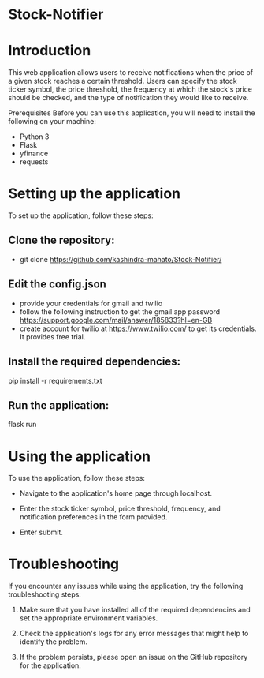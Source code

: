 # Stock-Notifier

# Introduction
This web application allows users to receive notifications when the price of a given stock reaches a certain threshold. Users can specify the stock ticker symbol, the price threshold, the frequency at which the stock's price should be checked, and the type of notification they would like to receive.

Prerequisites
Before you can use this application, you will need to install the following on your machine:

- Python 3
- Flask
- yfinance
- requests

# Setting up the application
To set up the application, follow these steps:

## Clone the repository:

- git clone https://github.com/kashindra-mahato/Stock-Notifier/

## Edit the config.json
- provide your credentials for gmail and twilio
- follow the following instruction to get the gmail app password https://support.google.com/mail/answer/185833?hl=en-GB
- create account for twilio at https://www.twilio.com/ to get its credentials. It provides free trial.

## Install the required dependencies:

pip install -r requirements.txt

## Run the application:

flask run

# Using the application
To use the application, follow these steps:

- Navigate to the application's home page through localhost.

- Enter the stock ticker symbol, price threshold, frequency, and notification preferences in the form provided.

- Enter submit.

# Troubleshooting
If you encounter any issues while using the application, try the following troubleshooting steps:

1. Make sure that you have installed all of the required dependencies and set the appropriate environment variables.

2. Check the application's logs for any error messages that might help to identify the problem.

3. If the problem persists, please open an issue on the GitHub repository for the application.
